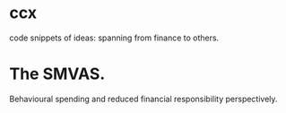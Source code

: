 # ccx
code snippets of ideas: spanning from finance to others.

# The SMVAS.
Behavioural spending and reduced financial responsibility perspectively.

